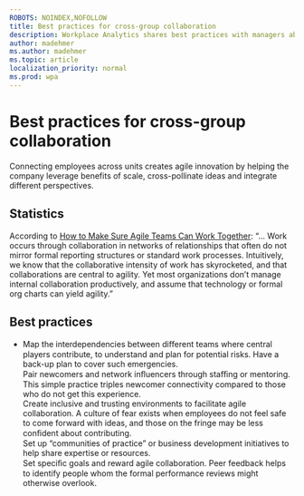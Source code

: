 ```yaml
---
ROBOTS: NOINDEX,NOFOLLOW
title: Best practices for cross-group collaboration
description: Workplace Analytics shares best practices with managers about the importance of cross-group collaboration
author: madehmer
ms.author: madehmer
ms.topic: article
localization_priority: normal 
ms.prod: wpa
---
```


# Best practices for cross-group collaboration

Connecting employees across units creates agile innovation by helping the company leverage benefits of scale, cross-pollinate ideas and integrate different perspectives.

## Statistics

 According to [How to Make Sure Agile Teams Can Work Together](https://insights.office.com/collaboration/how-to-make-sure-agile-teams-can-work-together/): “… Work occurs through collaboration in networks of relationships that often do not mirror formal reporting structures or standard work processes. Intuitively, we know that the collaborative intensity of work has skyrocketed, and that collaborations are central to agility. Yet most organizations don’t manage internal collaboration productively, and assume that technology or formal org charts can yield agility.”

## Best practices

* Map the interdependencies between diﬀerent teams where central players contribute, to understand and plan for potential risks. Have a back-up plan to cover such emergencies.  
Pair newcomers and network inﬂuencers through staﬃng or mentoring. This simple practice triples newcomer connectivity compared to those who do not get this experience.  
Create inclusive and trusting environments to facilitate agile collaboration. A culture of fear exists when employees do not feel safe to come forward with ideas, and those on the fringe may be less conﬁdent about contributing.  
Set up “communities of practice” or business development initiatives to help share expertise or resources.  
Set speciﬁc goals and reward agile collaboration. Peer feedback helps to identify people whom the formal performance reviews might otherwise overlook.
